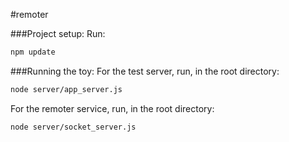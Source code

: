 #remoter  

###Project setup:
Run:
```sh
npm update
```
  
###Running the toy:
For the test server, run, in the root directory:

```sh
node server/app_server.js
```
For the remoter service, run, in the root directory:

```sh
node server/socket_server.js

